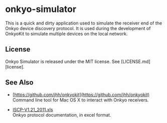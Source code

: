 # onkyo-simulator

This is a quick and dirty application used to simulate the receiver end of the Onkyo device discovery protocol. It is used during the development of OnkyoKit to simulate multiple devices on the local network.

## License

Onkyo Simulator is released under the MIT license. See [LICENSE.md][license].

## See Also
- [https://github.com/jhh/onkyokit](https://github.com/jhh/onkyokit)  
  Command line tool for Mac OS X to interact with Onkyo receivers.

- [ISCP-V1.21_2011.xls](http://michael.elsdoerfer.name/onkyo/ISCP-V1.21_2011.xls)  
  Onkyo protocol documentation, in excel format.

